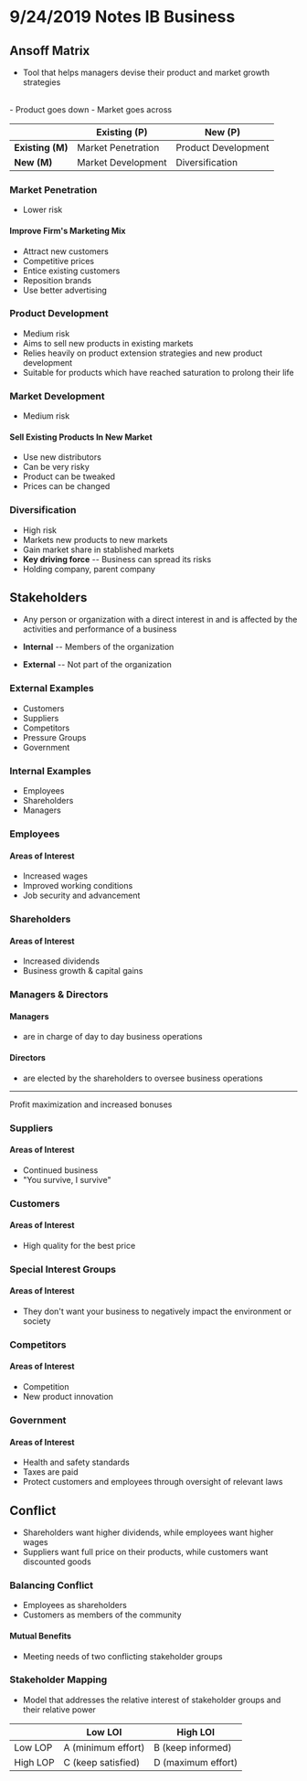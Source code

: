 # 9/24/2019 Notes IB Business

## Ansoff Matrix
 - Tool that helps managers devise their product and market growth strategies
<br>
 - Product goes down
 - Market goes across


|  |  Existing (P\) | New (P\) |
|--|--|--|
| **Existing (M)** | Market Penetration  | Product Development |
| **New (M)** |  Market Development | Diversification |

### Market Penetration
 - Lower risk
#### Improve Firm's Marketing Mix
 - Attract new customers
 - Competitive prices
 - Entice existing customers
 - Reposition brands
 - Use better advertising

### Product Development
 - Medium risk
 - Aims to sell new products in existing markets
 - Relies heavily on product extension strategies and new product development
 - Suitable for products which have reached saturation to prolong their life

### Market Development
 - Medium risk
#### Sell Existing Products In New Market
 - Use new distributors
 - Can be very risky
 - Product can be tweaked
 - Prices can be changed

### Diversification
 - High risk
 - Markets new products to new markets
 - Gain market share in stablished markets
 - **Key driving force** -- Business can spread its risks
 - Holding company, parent company

## Stakeholders
 - Any person or organization with a direct interest in and is affected by the activities and performance of a business

 - **Internal** -- Members of the organization
 - **External** -- Not part of the organization

### External Examples
 - Customers
 - Suppliers
 - Competitors
 - Pressure Groups
 - Government
### Internal Examples
 - Employees
 - Shareholders
 - Managers

### Employees
#### Areas of Interest
 - Increased wages
 - Improved working conditions
 - Job security and advancement

### Shareholders
#### Areas of Interest
 - Increased dividends
 - Business growth & capital gains

### Managers & Directors
#### Managers
 - are in charge of day to day business operations

#### Directors
 - are elected by the shareholders to oversee business operations
---
Profit maximization and increased bonuses

### Suppliers
#### Areas of Interest
 - Continued business
 - "You survive, I survive"

### Customers
#### Areas of Interest
 - High quality for the best price

### Special Interest Groups
#### Areas of Interest
 - They don't want your business to negatively impact the environment or society

### Competitors
#### Areas of Interest
 - Competition
 - New product innovation

### Government
#### Areas of Interest
 - Health and safety standards
 - Taxes are paid
 - Protect customers and employees through oversight of relevant laws

## Conflict
 - Shareholders want higher dividends, while employees want higher wages
 - Suppliers want full price on their products, while customers want discounted goods

### Balancing Conflict
 - Employees as shareholders
 - Customers as members of the community

#### Mutual Benefits
 - Meeting needs of two conflicting stakeholder groups


### Stakeholder Mapping
 - Model that addresses the relative interest of stakeholder groups and their relative power


|  | Low LOI | High LOI |  
|--|--|--|
| Low LOP | A (minimum effort) | B (keep informed) |
| High LOP | C (keep satisfied)  | D (maximum effort) |
